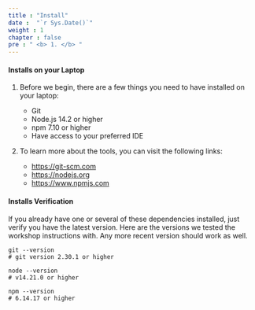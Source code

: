 ```yaml
---
title : "Install"
date :  "`r Sys.Date()`" 
weight : 1 
chapter : false
pre : " <b> 1. </b> "
---
```

#### Installs on your Laptop

1. Before we begin, there are a few things you need to have installed on your laptop:
    - Git
    - Node.js 14.2 or higher
    - npm 7.10 or higher
    - Have access to your preferred IDE

2. To learn more about the tools, you can visit the following links:
    - https://git-scm.com 
    - https://nodejs.org 
    - https://www.npmjs.com 

#### Installs Verification
If you already have one or several of these dependencies installed, just verify you have the latest version. Here are the versions we tested the workshop instructions with. Any more recent version should work as well.

````
git --version
# git version 2.30.1 or higher

node --version
# v14.21.0 or higher

npm --version
# 6.14.17 or higher

````